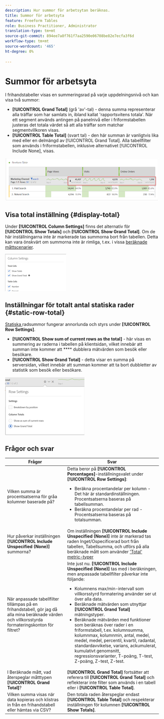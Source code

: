 ```yaml
---
description: Hur summor för arbetsytan beräknas.
title: Summor för arbetsyta
feature: Freeform Tables
role: Business Practitioner, Administrator
translation-type: tm+mt
source-git-commit: 894ee7a8f761f7aa2590e06708be82e7ecfa3f6d
workflow-type: tm+mt
source-wordcount: '465'
ht-degree: 0%

---
```



# Summor för arbetsyta

I frihandstabeller visas en summeringsrad på varje uppdelningsnivå och kan visa två summor:

* **[!UICONTROL Grand Total]** (grå &#39;av&#39;-tal) - denna summa representerar alla träffar som har samlats in, ibland kallat &#39;rapportsvitens totala&#39;. När ett segment används antingen på panelnivå eller i friformstabellen justeras det totala värdet så att alla träffar som matchar segmentvillkoren visas.
* **[!UICONTROL Table Total]** (svart tal) - den här summan är vanligtvis lika med eller en delmängd av  [!UICONTROL Grand Total]. Alla tabellfilter som används i friformstabellen, inklusive alternativet [!UICONTROL Include None], visas.

![](assets/total-row.png)

## Visa total inställning {#display-total}

Under **[!UICONTROL Column Settings]** finns det alternativ för **[!UICONTROL Show Totals]** och **[!UICONTROL Show Grand Total]**. Om de här inställningarna inte är markerade tas summorna bort från tabellen. Detta kan vara önskvärt om summorna inte är rimliga, t.ex. i vissa [beräknade måttscenarier](https://docs.adobe.com/content/help/en/analytics/components/calculated-metrics/calcmetrics-reference/cm-totals.html).

![](assets/column-settings-total.png)

## Inställningar för totalt antal statiska rader {#static-row-total}

[Statiska ](https://docs.adobe.com/content/help/en/analytics/analyze/analysis-workspace/visualizations/freeform-table/column-row-settings/manual-vs-dynamic-rows.html) radsummor fungerar annorlunda och styrs under  **[!UICONTROL Row Settings]**.

* **[!UICONTROL Show sum of current rows as the total]** - här visas en summering av raderna i tabellen på klientsidan, vilket innebär att summan inte kommer att  **** dubblera mätvärden som besök eller besökare.
* **[!UICONTROL Show Grand Total]** - detta visar en summa på serversidan, vilket innebär att summan kommer att ta bort dubbletter av statistik som besök eller besökare.

![](assets/static-rows.png)

## Frågor och svar

| Frågor | Svar |
|---|---|
| Vilken summa är procentsatserna för gråa kolumner baserade på? | Detta beror på **[!UICONTROL Percentages]**-inställningsvalet under **[!UICONTROL Row Settings]**:<ul><li>Beräkna procentandelar per kolumn - Det här är standardinställningen. Procentsatserna baseras på tabellsumman.</li><li>Beräkna procentandelar per rad - Procentsatserna baseras på totalsumman.</li></ul> |
| Hur påverkar inställningen **[!UICONTROL Include Unspecified (None)]** summorna? | Om inställningen **[!UICONTROL Include Unspecified (None)]** inte är markerad tas raden Inget/Ospecificerad bort från tabellen, Tabellsumma, och utförs på alla beräknade mått som använder [&#39;Total&#39; metric-typer](https://docs.adobe.com/content/help/en/analytics/components/calculated-metrics/calcmetric-workflow/m-metric-type-alloc.html) |
| När anpassade tabellfilter tillämpas på en frihandstabell, gör jag då alla mina beräknade värden och villkorsstyrda formateringskonton för filtret? | Inte just nu. **[!UICONTROL Include Unspecified (None)]** tas med i beräkningen, men anpassade tabellfilter påverkar inte följande:<ul><li>Kolumnens max/min-intervall som villkorsstyrd formatering använder ser ut över alla data.</li><li>Beräknade mätvärden som utnyttjar **[!UICONTROL Grand Total]** mätningstyper.</li><li>Beräknade mätvärden med funktioner som beräknas över rader i en friformstabell, t.ex. kolumnsumma, kolumnmax, kolumnmin, antal, medel, medel, medel, percentil, kvartil, radantal, standardavvikelse, varians, ackumulerat, kumulativt genomsnitt, regressionsvarianter, T-poäng, T-test, Z-poäng, Z-test, Z-test.</li></ul> |
| I Beräknade mått, vad återspeglar måtttypen **[!UICONTROL Grand Total]**? | **[!UICONTROL Grand Total]** fortsätter att referera till  **[!UICONTROL Grand Total]** och reflekterar inte filter som används i en tabell eller i  **[!UICONTROL Table Total]**. |
| Vilken summa visas när data kopieras och klistras in från en frihandstabell eller hämtas via CSV? | Den totala raden återspeglar endast **[!UICONTROL Table Total]** och respekterar inställningen för kolumnen **[!UICONTROL Show Totals]**. |

